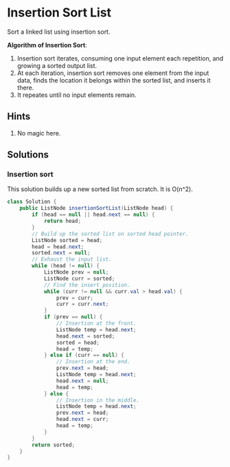 # Insertion Sort List

Sort a linked list using insertion sort.

**Algorithm of Insertion Sort**:

1. Insertion sort iterates, consuming one input element each repetition, and
   growing a sorted output list.
1. At each iteration, insertion sort removes one element from the input data,
   finds the location it belongs within the sorted list, and inserts it there.
1. It repeates until no input elements remain.

## Hints

1. No magic here.

## Solutions

### Insertion sort

This solution builds up a new sorted list from scratch. It is O(n^2).

```java
class Solution {
    public ListNode insertionSortList(ListNode head) {
        if (head == null || head.next == null) {
            return head;
        }
        // Build up the sorted list on sorted head pointer.
        ListNode sorted = head;
        head = head.next;
        sorted.next = null;
        // Exhaust the input list.
        while (head != null) {
            ListNode prev = null;
            ListNode curr = sorted;
            // Find the insert position.
            while (curr != null && curr.val > head.val) {
                prev = curr;
                curr = curr.next;
            }
            if (prev == null) {
                // Insertion at the front.
                ListNode temp = head.next;
                head.next = sorted;
                sorted = head;
                head = temp;
            } else if (curr == null) {
                // Insertion at the end.
                prev.next = head;
                ListNode temp = head.next;
                head.next = null;
                head = temp;
            } else {
                // Insertion in the middle.
                ListNode temp = head.next;
                prev.next = head;
                head.next = curr;
                head = temp;
            }
        }
        return sorted;
    }
}
```
